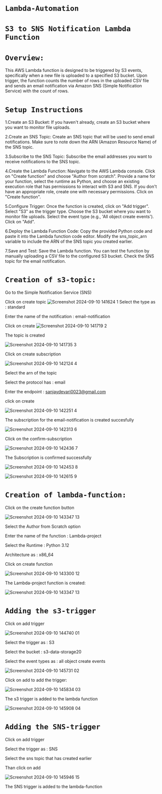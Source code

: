 
# `Lambda-Automation`
# `S3 to SNS Notification Lambda Function`
# `Overview:`
This AWS Lambda function is designed to be triggered by S3 events, specifically when a new file is uploaded to a specified S3 bucket. Upon trigger, the function counts the number of rows in the uploaded CSV file and sends an email notification via Amazon SNS (Simple Notification Service) with the count of rows.
# `Setup Instructions`
1.Create an S3 Bucket: If you haven't already, create an S3 bucket
  where you want to monitor file uploads.

2.Create an SNS Topic: Create an SNS topic that will be used to send email notifications. Make sure to note down the ARN (Amazon Resource Name) of the SNS topic.

3.Subscribe to the SNS Topic: Subscribe the email addresses you want to receive notifications to the SNS topic.

4.Create the Lambda Function: Navigate to the AWS Lambda console. Click on "Create function" and choose "Author from scratch". Provide a name for your function, select the runtime as Python, and choose an existing execution role that has permissions to interact with S3 and SNS. If you don't have an appropriate role, create one with necessary permissions. Click on "Create function".

5.Configure Trigger: Once the function is created, click on "Add trigger". Select "S3" as the trigger type. Choose the S3 bucket where you want to monitor file uploads. Select the event type (e.g., 'All object create events'). Click on "Add".

6.Deploy the Lambda Function Code: Copy the provided Python code and paste it into the Lambda function code editor. Modify the sns_topic_arn variable to include the ARN of the SNS topic you created earlier.

7.Save and Test: Save the Lambda function. You can test the function by manually uploading a CSV file to the configured S3 bucket. Check the SNS topic for the email notification.

# `Creation of s3-topic:`

Go to the Simple Notification Service (SNS)

Click on create topic
![Screenshot 2024-09-10 141624 1](https://github.com/user-attachments/assets/de6844e4-cb75-4557-bc1b-a27e9b431d47)
Select the type as : standard

Enter the name of the notification : email-notification

Click on create
![Screenshot 2024-09-10 141719 2](https://github.com/user-attachments/assets/0e51d8b5-b242-4b7f-8c08-49f13f047873)

The topic is created

![Screenshot 2024-09-10 141735 3](https://github.com/user-attachments/assets/06a7aa7c-49a6-459a-8582-d8baf5f2ff66)

Click on create subscription

![Screenshot 2024-09-10 142124 4](https://github.com/user-attachments/assets/37123892-48b4-4048-9295-eba844bb6fcf)

Select the arn of the topic

Select the protocol has : email

Enter the endpoint : sanjaydevari0023@gmail.com

click on create

![Screenshot 2024-09-10 142251 4](https://github.com/user-attachments/assets/3f3ad470-b110-4f4c-b0a5-afbe65293120)

The subscription for the email-notification is created succesfully

![Screenshot 2024-09-10 142313 6](https://github.com/user-attachments/assets/46cdca8e-ace9-4d9f-be24-da5d44842ef7)

Click on the confirm-subscription

![Screenshot 2024-09-10 142436 7](https://github.com/user-attachments/assets/933b909e-8108-4417-a02c-feacd8f92f0b)

The Subscription is confirmed successfully

![Screenshot 2024-09-10 142453 8](https://github.com/user-attachments/assets/ae14ba0f-e6b6-4570-beec-e8549934987b)

![Screenshot 2024-09-10 142615 9](https://github.com/user-attachments/assets/9ee1a687-2720-4920-86bb-2d263aea1922)

# `Creation of lambda-function:`

Click on the create function button

![Screenshot 2024-09-10 143347 13](https://github.com/user-attachments/assets/2afa6267-5983-4594-a07c-421762fbd10e)

Select the Author from Scratch option

Enter the name of the function : Lambda-project

Select the Runtime : Python 3.12

Architecture as : x86_64

Click on create function

![Screenshot 2024-09-10 143300 12](https://github.com/user-attachments/assets/ef9d1349-8340-4dc8-9b00-65b0afe75908)

The Lambda-project function is created:

![Screenshot 2024-09-10 143347 13](https://github.com/user-attachments/assets/fa273aa7-0073-439a-8f4f-4577427eaa1a)

# `Adding the s3-trigger`
Click on add trigger

![Screenshot 2024-09-10 144740 01](https://github.com/user-attachments/assets/e0ad8d01-6909-457d-8433-0913c390cbe3)

Select the trigger as : S3

Select the bucket : s3-data-storage20

Select the event types as : all object create events

![Screenshot 2024-09-10 145731 02](https://github.com/user-attachments/assets/7afaa3e0-8daf-4647-9d24-eaabf62dac16)

Click on add to add the trigger:

![Screenshot 2024-09-10 145834 03](https://github.com/user-attachments/assets/3a3d12bb-b495-4bb3-904a-877d3eecc390)

The s3 trigger is added to the lambda function

![Screenshot 2024-09-10 145908 04](https://github.com/user-attachments/assets/fd992065-8846-459d-9482-729d292de7f9)

# `Adding the SNS-trigger`

Click on add trigger

Select the trigger as : SNS

Select the sns topic that has created earlier

Than click on add

![Screenshot 2024-09-10 145946 15](https://github.com/user-attachments/assets/625950ad-a31d-41a6-88a1-ba34ce09a3c6)

The SNS trigger is added to the lambda-function















